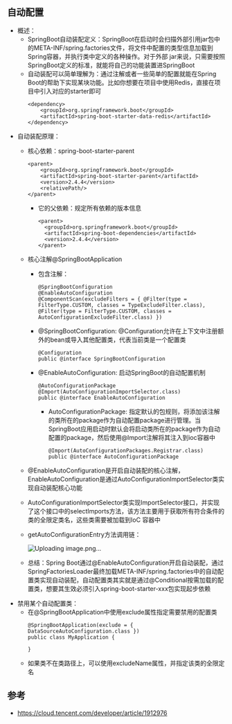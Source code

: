 ## 自动配置

  - 概述：
    - SpringBoot自动装配定义：SpringBoot在启动时会扫描外部引用jar包中的META-INF/spring.factories文件，将文件中配置的类型信息加载到Spring容器，并执行类中定义的各种操作。对于外部 jar来说，只需要按照SpringBoot定义的标准，就能将自己的功能装置进SpringBoot
    - 自动装配可以简单理解为：通过注解或者一些简单的配置就能在Spring Boot的帮助下实现某块功能。比如你想要在项目中使用Redis，直接在项目中引入对应的starter即可
      ```
      <dependency>
          <groupId>org.springframework.boot</groupId>
          <artifactId>spring-boot-starter-data-redis</artifactId>
      </dependency>
      ```
  - 自动装配原理：
    - 核心依赖：spring-boot-starter-parent
      ```
      <parent>
          <groupId>org.springframework.boot</groupId>
          <artifactId>spring-boot-starter-parent</artifactId>
          <version>2.4.4</version>
          <relativePath/>
      </parent>
      ```
      - 它的父依赖：规定所有依赖的版本信息
        ```
        <parent>
          <groupId>org.springframework.boot</groupId>
          <artifactId>spring-boot-dependencies</artifactId>
          <version>2.4.4</version>
        </parent>
        ```
    - 核心注解@SpringBootApplication
      - 包含注解：
        ```
        @SpringBootConfiguration
        @EnableAutoConfiguration
        @ComponentScan(excludeFilters = { @Filter(type = FilterType.CUSTOM, classes = TypeExcludeFilter.class), @Filter(type = FilterType.CUSTOM, classes = AutoConfigurationExcludeFilter.class) })
        ```
      - @SpringBootConfiguration: @Configuration允许在上下文中注册额外的bean或导入其他配置类，代表当前类是一个配置类
        ```
        @Configuration
        public @interface SpringBootConfiguration
        ```
      - @EnableAutoConfiguration: 启动SpringBoot的自动配置机制
        ```
        @AutoConfigurationPackage
        @Import(AutoConfigurationImportSelector.class)
        public @interface EnableAutoConfiguration 
        ```
        - AutoConfigurationPackage: 指定默认的包规则，将添加该注解的类所在的package作为自动配置package进行管理。当SpringBoot应用启动时默认会将启动类所在的package作为自动配置的package，然后使用@Import注解将其注入到ioc容器中
          ```
          @Import(AutoConfigurationPackages.Registrar.class)
          public @interface AutoConfigurationPackage
          ```
    - @EnableAutoConfiguration是开启自动装配的核心注解，EnableAutoConfiguration是通过AutoConfigurationImportSelector类实现自动装配核心功能
    - AutoConfigurationImportSelector类实现ImportSelector接口，并实现了这个接口中的selectImports方法，该方法主要用于获取所有符合条件的类的全限定类名，这些类需要被加载到IoC 容器中
    - getAutoConfigurationEntry方法调用链：
    
      ![Uploading image.png…]()

    - 总结：Spring Boot通过@EnableAutoConfiguration开启自动装配，通过SpringFactoriesLoader最终加载META-INF/spring.factories中的自动配置类实现自动装配，自动配置类其实就是通过@Conditional按需加载的配置类，想要其生效必须引入spring-boot-starter-xxx包实现起步依赖
  - 禁用某个自动配置类：
    - 在@SpringBootApplication中使用exclude属性指定需要禁用的配置类
      ```
      @SpringBootApplication(exclude = { DataSourceAutoConfiguration.class })
      public class MyApplication {
      
      }
      ```
    - 如果类不在类路径上，可以使用excludeName属性，并指定该类的全限定名

## 参考

  - https://cloud.tencent.com/developer/article/1912976
